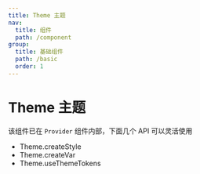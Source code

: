 ```yaml
---
title: Theme 主题
nav:
  title: 组件
  path: /component
group:
  title: 基础组件
  path: /basic
  order: 1
---
```


# Theme 主题

该组件已在 `Provider` 组件内部，下面几个 API 可以灵活使用

- Theme.createStyle
- Theme.createVar
- Theme.useThemeTokens
